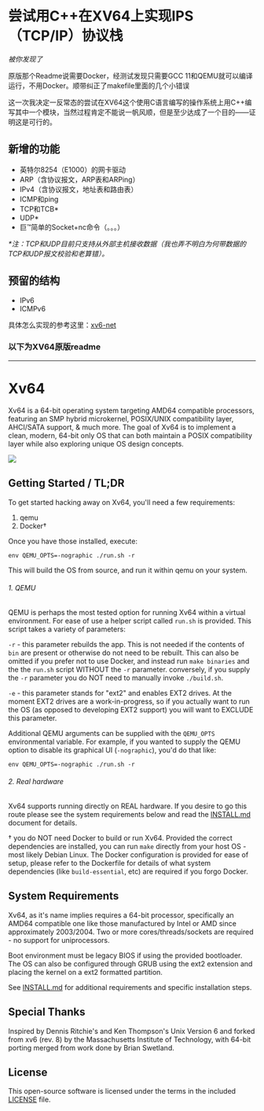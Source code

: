 <h1>尝试用C++在XV64上实现IPS（TCP/IP）协议栈</h1>

<i>被你发现了</i>

<p>原版那个Readme说需要Docker，经测试发现只需要GCC 11和QEMU就可以编译运行，不用Docker。顺带纠正了makefile里面的几个小错误</p>
<p>这一次我决定一反常态的尝试在XV64这个使用C语言编写的操作系统上用C++编写其中一个模块，当然过程肯定不能说一帆风顺，但是至少达成了一个目的——证明这是可行的。</p>

<h2>新增的功能</h2>
<ul>
	<li>英特尔8254（E1000）的网卡驱动</li>
	<li>ARP（含协议报文，ARP表和ARPing）</li>
	<li>IPv4（含协议报文，地址表和路由表）</li>
	<li>ICMP和ping</li>
	<li>TCP和TCB*</li>
	<li>UDP*</li>
	<li>巨™简单的Socket+nc命令（。。。）</li>
</ul>
<i>*注：TCP和UDP目前只支持从外部主机接收数据（我也弄不明白为何带数据的TCP和UDP报文校验和老算错）。</i>

<h2>预留的结构</h2>
<ul>
	<li>IPv6</li>
	<li>ICMPv6</li>
</ul>

<p>具体怎么实现的参考这里：<a href="https://github.com/pandax381/xv6-net">xv6-net</a></p>

<h3>以下为XV64原版readme</h3>

----------

<div class="Original">

# Xv64

Xv64 is a 64-bit operating system targeting AMD64 compatible processors, featuring an SMP hybrid microkernel, POSIX/UNIX compatibility layer, AHCI/SATA support, & much more. The goal of Xv64 is to implement a clean, modern, 64-bit only OS that can both maintain a POSIX compatibility layer while also exploring unique OS design concepts.

![](docs/pics/Xv64-2020-03-24.gif)


## Getting Started / TL;DR

To get started hacking away on Xv64, you'll need a few requirements:

1. qemu
2. Docker†


Once you have those installed, execute:

`env QEMU_OPTS=-nographic ./run.sh -r`

This will build the OS from source, and run it within qemu on your system.

###### 1. QEMU

QEMU is perhaps the most tested option for running Xv64 within a virtual environment. For ease of use a helper script called `run.sh` is provided. This script takes a variety of parameters:

`-r` - this parameter rebuilds the app. This is not needed if the contents of `bin` are present or otherwise do not need to be rebuilt. This can also be omitted if you prefer not to use Docker, and instead run `make binaries` and the the `run.sh` script WITHOUT the `-r` parameter. conversely, if you supply the `-r` parameter you do NOT need to manually invoke `./build.sh`.

`-e` - this parameter stands for "ext2" and enables EXT2 drives. At the moment EXT2 drives are a work-in-progress, so if you actually want to run the OS (as opposed to developing EXT2 support) you will want to EXCLUDE this parameter.

Additional QEMU arguments can be supplied with the `QEMU_OPTS` environmental variable. For example, if you wanted to supply the QEMU option to disable its graphical UI (`-nographic`), you'd do that like:

`env QEMU_OPTS=-nographic ./run.sh -r`

###### 2. Real hardware

Xv64 supports running directly on REAL hardware. If you desire to go this route please see the system requirements below and read the [INSTALL.md](INSTALL.md) document for details.


† you do NOT need Docker to build or run Xv64. Provided the correct dependencies are installed, you can run `make` directly from your host OS - most likely Debian Linux. The Docker configuration is provided for ease of setup, please refer to the Dockerfile for details of what system dependencies (like `build-essential`, etc) are required if you forgo Docker.

## System Requirements

Xv64, as it's name implies requires a 64-bit processor, specifically an AMD64 compatible one like those manufactured by Intel or AMD since approximately 2003/2004. Two or more cores/threads/sockets are required - no support for uniprocessors.

Boot environment must be legacy BIOS if using the provided bootloader. The OS can also be configured through GRUB using the ext2 extension and placing the kernel on a ext2 formatted partition.

See [INSTALL.md](INSTALL.md) for additional requirements and specific installation steps.

## Special Thanks

Inspired by Dennis Ritchie's and Ken Thompson's Unix Version 6 and forked from
xv6 (rev. 8) by the Massachusetts Institute of Technology, with 64-bit porting
merged from work done by Brian Swetland.

## License

This open-source software is licensed under the terms in the included [LICENSE](LICENSE)  file.

</div>